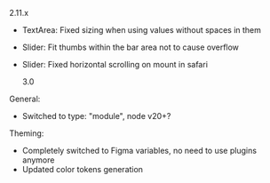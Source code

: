 2.11.x

- TextArea: Fixed sizing when using values without spaces in them
- Slider: Fit thumbs within the bar area not to cause overflow
- Slider: Fixed horizontal scrolling on mount in safari

  3.0

General:

- Switched to type: "module", node v20+?

Theming:

- Completely switched to Figma variables, no need to use plugins anymore
- Updated color tokens generation
